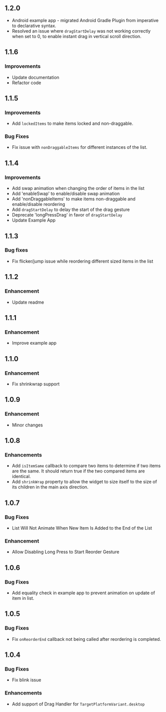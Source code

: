 ## 1.2.0

- Android example app - migrated Android Gradle Plugin from imperative to declarative syntax.
- Resolved an issue where `dragStartDelay` was not working correctly when set to 0, to enable
  instant drag in vertical scroll direction.

## 1.1.6

### Improvements

- Update documentation
- Refactor code

## 1.1.5

### Improvements

- Add `lockedItems` to make items locked and non-draggable.

### Bug Fixes

- Fix issue with `nonDraggableItems` for different instances of the list.

## 1.1.4

### Improvements

- Add swap animation when changing the order of items in the list
- Add 'enableSwap' to enable/disable swap animation
- Add 'nonDraggableItems' to make items non-draggable and enable/disable reordering
- Add `dragStartDelay` to delay the start of the drag gesture
- Deprecate 'longPressDrag' in favor of `dragStartDelay`
- Update Example App

## 1.1.3

### Bug fixes

- Fix flicker/jump issue while reordering different sized items in the list

## 1.1.2

### Enhancement

- Update readme

## 1.1.1

### Enhancement

- Improve example app

## 1.1.0

### Enhancement

- Fix shrinkwrap support

## 1.0.9

### Enhancement

- Minor changes

## 1.0.8

### Enhancements

- Add `isItemSame` callback to compare two items to determine if two items are the same. It should
  return true if the two compared items are identical.
- Add `shrinkWrap` property to allow the widget to size itself to the size of its children in the
  main axis direction.

## 1.0.7

### Bug Fixes

- List Will Not Animate When New Item Is Added to the End of the List

### Enhancement

- Allow Disabling Long Press to Start Reorder Gesture

## 1.0.6

### Bug Fixes

- Add equality check in example app to prevent animation on update of item in list.

## 1.0.5

### Bug Fixes

- Fix `onReorderEnd` callback not being called after reordering is completed.

## 1.0.4

### Bug Fixes

- Fix blink issue

### Enhancements

- Add support of Drag Handler for `TargetPlatformVariant.desktop`





